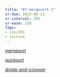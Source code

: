 ```yaml
---
title: "07-mergesort-1"
sr-due: 2023-08-13
sr-interval: 295
sr-ease: 250
tags: 
- cosc201
- lecture
---
```


[mergesort](notes/mergesort.md)

[quicksort](notes/quicksort.md)

[divide-and-conquer](notes/divide-and-conquer.md)

